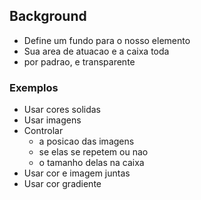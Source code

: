 ## Background

- Define um fundo para o nosso elemento
- Sua area de atuacao e a caixa toda
- por padrao, e transparente

### Exemplos

- Usar cores solidas
- Usar imagens
- Controlar
    - a posicao das imagens
    - se elas se repetem ou nao
    - o tamanho delas na caixa
- Usar cor e imagem juntas
- Usar cor gradiente

